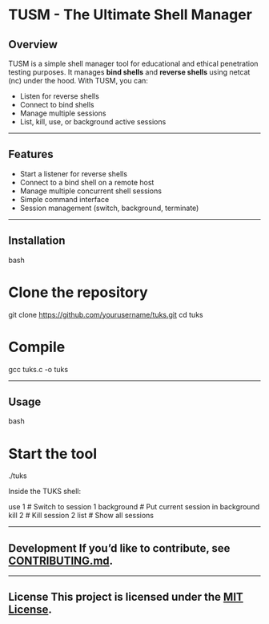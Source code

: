 # TUSM - The Ultimate Shell Manager 

## Overview

TUSM is a simple shell manager tool for educational and ethical penetration testing purposes. It manages **bind shells** and **reverse shells** using netcat (nc) under the hood. With TUSM, you can: 

* Listen for reverse shells
* Connect to bind shells
* Manage multiple sessions
* List, kill, use, or background active sessions


---

## Features
  
* Start a listener for reverse shells
* Connect to a bind shell on a remote host
* Manage multiple concurrent shell sessions
* Simple command interface
* Session management (switch, background, terminate)


---

## Installation

bash
# Clone the repository
git clone https://github.com/yourusername/tuks.git
cd tuks

# Compile
gcc tuks.c -o tuks


--- 

## Usage

bash
# Start the tool
./tuks

Inside the TUKS shell:

use 1         # Switch to session 1
background    # Put current session in background
kill 2        # Kill session 2
list          # Show all sessions

---

## Development If you’d like to contribute, see [CONTRIBUTING.md](CONTRIBUTING.md). 

--- 

## License This project is licensed under the [MIT License](LICENSE). 
